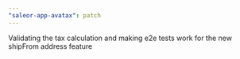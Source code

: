 ```yaml
---
"saleor-app-avatax": patch
---
```


Validating the tax calculation and making e2e tests work for the new shipFrom address feature
